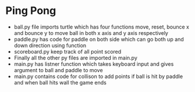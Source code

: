 # Ping Pong
- ball.py file imports turtle which has four functions move, reset, bounce x and bounce y to move ball in both x axis and y axis respectively 
- paddle.py has code for paddle on both side which can go both up and down direction using function  
- scoreboard.py keep track of all point scored 
- Finally all the other py files are imported in main.py 
- main.py has listner function which takes keyboard input and gives argument to ball and paddle to move
- main.py contains code for collison to add points if ball is hit by paddle and when ball hits wall the game ends